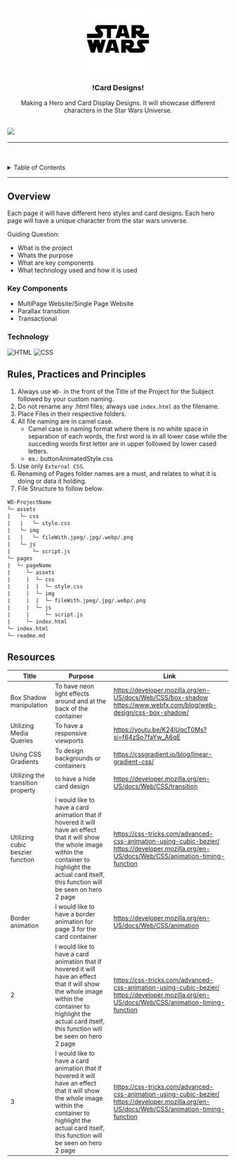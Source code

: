<a name="readme-top">

<br/>

<br />
<div align="center">
  <a href="https://github.com/CVTenorio/WD-HANDS-ON-2-TENORIO">
  <!-- TODO: If you want to add logo or banner you can add it here -->
    <img src="/assets/img/StarWars_Logo.png" alt="Star Warz" width="150" height="150">
  </a>
<!-- TODO: Change Title to the name of the title of your Project -->
  <h3 align="center">!Card Designs!</h3>
</div>
<!-- TODO: Make a short description -->
<div align="center">
  Making a Hero and Card Display Designs. It will showcase different characters in the Star Wars Universe.
</div>

<br />

<!-- TODO: Change the zyx-0314 into your github username  -->
<!-- TODO: Change the WD-Template-Project into the same name of your folder -->
![](https://visit-counter.vercel.app/counter.png?page=CVTenorio/WD-HANDS-ON-2-TENORIO)

---

<br />
<br />

<!-- TODO: If you want to add more layers for your readme -->
<details>
  <summary>Table of Contents</summary>
  <ol>
    <li>
      <a href="#overview">Overview</a>
      <ol>
        <li>
          <a href="#key-components">Key Components</a>
        </li>
        <li>
          <a href="#technology">Technology</a>
        </li>
      </ol>
    </li>
    <li>
      <a href="#rule,-practices-and-principles">Rules, Practices and Principles</a>
    </li>
    <li>
      <a href="#resources">Resources</a>
    </li>
  </ol>
</details>

---

## Overview

<!-- TODO: To be changed -->
<!-- The following are just sample -->
Each page it will have different hero styles and card designs. Each hero page will have a unique character from the star wars universe.

Guiding Question:
- What is the project
- Whats the purpose
- What are key components
- What technology used and how it is used

### Key Components
<!-- TODO: List of Key Components -->
<!-- The following are just sample -->
- MultiPage Website/Single Page Website
- Parallax transition
- Transactional

### Technology
<!-- TODO: List of Technology Used -->
![HTML](https://img.shields.io/badge/HTML-E34F26?style=for-the-badge&logo=html5&logoColor=white)
![CSS](https://img.shields.io/badge/CSS-1572B6?style=for-the-badge&logo=css3&logoColor=white)

## Rules, Practices and Principles
1. Always use `WD-` in the front of the Title of the Project for the Subject followed by your custom naming.
2. Do not rename any .html files; always use `index.html` as the filename.
3. Place Files in their respective folders.
4. All file naming are in camel case.
   - Camel case is naming format where there is no white space in separation of each words, the first word is in all lower case while the succeding words first letter are in upper followed by lower cased letters.
   - ex.: buttonAnimatedStyle.css
5. Use only `External CSS`.
6. Renaming of Pages folder names are a must, and relates to what it is doing or data it holding.
7. File Structure to follow below.

```
WD-ProjectName
└─ assets
|   └─ css
|   |   └─ style.css
|   └─ img
|   |   └─ fileWith.jpeg/.jpg/.webp/.png
|   └─ js
|       └─ script.js
└─ pages
|  └─ pageName
|     └─ assets
|     |  └─ css
|     |  |  └─ style.css
|     |  └─ img
|     |  |  └─ fileWith.jpeg/.jpg/.webp/.png
|     |  └─ js
|     |     └─ script.js
|     └─ index.html
└─ index.html
└─ readme.md
```

## Resources

<!-- TODO: Add References -->
| Title | Purpose | Link |
|-|-|-|
| Box Shadow manipulation | To have neon light effects around and at the back of the container | https://developer.mozilla.org/en-US/docs/Web/CSS/box-shadow https://www.webfx.com/blog/web-design/css-box-shadow/|
| Utilizing Media Queries | To have a responsive viewports | https://youtu.be/K24lUqcT0Ms?si=f64zSo7faYw_A6qE |
| Using CSS Gradients | To design backgrounds or containers | https://cssgradient.io/blog/linear-gradient-css/ |
| Utilizing the transition property | to have a hide card design |https://developer.mozilla.org/en-US/docs/Web/CSS/transition |
| Utilizing cubic beszier function | I would like to have a card animation that if hovered it will have an effect that it will show the whole image within the container to highlight the actual card itself, this function will be seen on hero 2 page | https://css-tricks.com/advanced-css-animation-using-cubic-bezier/ https://developer.mozilla.org/en-US/docs/Web/CSS/animation-timing-function|
| Border animation | I would like to have a border animation for page 3 for the card container | https://developer.mozilla.org/en-US/docs/Web/CSS/animation|
| 2 | I would like to have a card animation that if hovered it will have an effect that it will show the whole image within the container to highlight the actual card itself, this function will be seen on hero 2 page | https://css-tricks.com/advanced-css-animation-using-cubic-bezier/ https://developer.mozilla.org/en-US/docs/Web/CSS/animation-timing-function|
| 3 | I would like to have a card animation that if hovered it will have an effect that it will show the whole image within the container to highlight the actual card itself, this function will be seen on hero 2 page | https://css-tricks.com/advanced-css-animation-using-cubic-bezier/ https://developer.mozilla.org/en-US/docs/Web/CSS/animation-timing-function|
